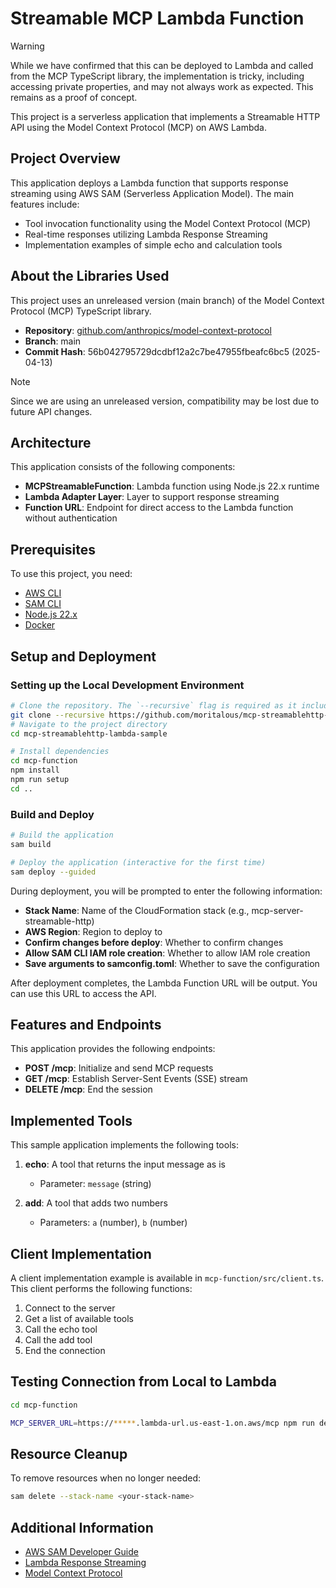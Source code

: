 # Streamable MCP Lambda Function

> [!WARNING]
> While we have confirmed that this can be deployed to Lambda and called from the MCP TypeScript library, the implementation is tricky, including accessing private properties, and may not always work as expected. This remains as a proof of concept.

This project is a serverless application that implements a Streamable HTTP API using the Model Context Protocol (MCP) on AWS Lambda.

## Project Overview

This application deploys a Lambda function that supports response streaming using AWS SAM (Serverless Application Model). The main features include:

- Tool invocation functionality using the Model Context Protocol (MCP)
- Real-time responses utilizing Lambda Response Streaming
- Implementation examples of simple echo and calculation tools

## About the Libraries Used

This project uses an unreleased version (main branch) of the Model Context Protocol (MCP) TypeScript library.

- **Repository**: [github.com/anthropics/model-context-protocol](https://github.com/anthropics/model-context-protocol)
- **Branch**: main
- **Commit Hash**: 56b042795729dcdbf12a2c7be47955fbeafc6bc5 (2025-04-13)

> [!NOTE]
> Since we are using an unreleased version, compatibility may be lost due to future API changes.

## Architecture

This application consists of the following components:

- **MCPStreamableFunction**: Lambda function using Node.js 22.x runtime
- **Lambda Adapter Layer**: Layer to support response streaming
- **Function URL**: Endpoint for direct access to the Lambda function without authentication

## Prerequisites

To use this project, you need:

- [AWS CLI](https://aws.amazon.com/cli/)
- [SAM CLI](https://docs.aws.amazon.com/serverless-application-model/latest/developerguide/serverless-sam-cli-install.html)
- [Node.js 22.x](https://nodejs.org/en/)
- [Docker](https://www.docker.com/products/docker-desktop)

## Setup and Deployment

### Setting up the Local Development Environment

```bash
# Clone the repository. The `--recursive` flag is required as it includes Git submodules
git clone --recursive https://github.com/moritalous/mcp-streamablehttp-lambda-sample.git
# Navigate to the project directory
cd mcp-streamablehttp-lambda-sample

# Install dependencies
cd mcp-function
npm install
npm run setup
cd ..
```

### Build and Deploy

```bash
# Build the application
sam build

# Deploy the application (interactive for the first time)
sam deploy --guided
```

During deployment, you will be prompted to enter the following information:

- **Stack Name**: Name of the CloudFormation stack (e.g., mcp-server-streamable-http)
- **AWS Region**: Region to deploy to
- **Confirm changes before deploy**: Whether to confirm changes
- **Allow SAM CLI IAM role creation**: Whether to allow IAM role creation
- **Save arguments to samconfig.toml**: Whether to save the configuration

After deployment completes, the Lambda Function URL will be output. You can use this URL to access the API.

## Features and Endpoints

This application provides the following endpoints:

- **POST /mcp**: Initialize and send MCP requests
- **GET /mcp**: Establish Server-Sent Events (SSE) stream
- **DELETE /mcp**: End the session

## Implemented Tools

This sample application implements the following tools:

1. **echo**: A tool that returns the input message as is
   - Parameter: `message` (string)

2. **add**: A tool that adds two numbers
   - Parameters: `a` (number), `b` (number)

## Client Implementation

A client implementation example is available in `mcp-function/src/client.ts`. This client performs the following functions:

1. Connect to the server
2. Get a list of available tools
3. Call the echo tool
4. Call the add tool
5. End the connection

## Testing Connection from Local to Lambda

```bash
cd mcp-function

MCP_SERVER_URL=https://*****.lambda-url.us-east-1.on.aws/mcp npm run dev:client
```

## Resource Cleanup

To remove resources when no longer needed:

```bash
sam delete --stack-name <your-stack-name>
```

## Additional Information

- [AWS SAM Developer Guide](https://docs.aws.amazon.com/serverless-application-model/latest/developerguide/what-is-sam.html)
- [Lambda Response Streaming](https://docs.aws.amazon.com/lambda/latest/dg/configuration-response-streaming.html)
- [Model Context Protocol](https://github.com/anthropics/model-context-protocol)
